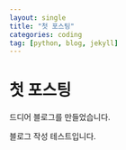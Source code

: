 ```yaml
---
layout: single
title: "첫 포스팅"
categories: coding
tag: [python, blog, jekyll]
---
```


# 첫 포스팅

드디어 블로그를 만들었습니다.

블로그 작성 테스트입니다.